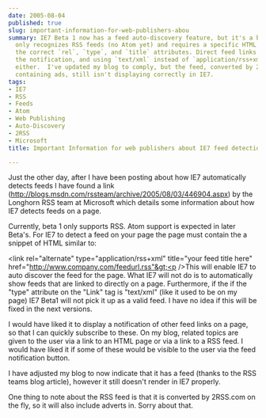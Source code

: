 ```yaml
---
date: 2005-08-04
published: true
slug: important-information-for-web-publishers-abou
summary: IE7 Beta 1 now has a feed auto-discovery feature, but it's a bit picky. It
  only recognizes RSS feeds (no Atom yet) and requires a specific HTML snippet with
  the correct `rel`, `type`, and `title` attributes. Direct feed links won't trigger
  the notification, and using `text/xml` instead of `application/rss+xml` won't work
  either.  I've updated my blog to comply, but the feed, converted by 2RSS.com and
  containing ads, still isn't displaying correctly in IE7.
tags:
- IE7
- RSS
- Feeds
- Atom
- Web Publishing
- Auto-Discovery
- 2RSS
- Microsoft
title: Important Information for web publishers about IE7 feed detection

---
```

Just the other day, after I have been posting about how IE7 automatically detects feeds I have found a link (<a href="http://blogs.msdn.com/rssteam/archive/2005/08/03/446904.aspx">http://blogs.msdn.com/rssteam/archive/2005/08/03/446904.aspx</a>) by the Longhorn RSS team at Microsoft which details some information about how IE7 detects feeds on a page.<p />Currently, beta 1 only supports RSS.  Atom support is expected in later Beta's.  For IE7 to detect a feed on your page the page must contain the a snippet of HTML similar to:<p />&lt;link rel="alternate" type="application/rss+xml" title="your feed title here" href="http://www.company.com/feedurl.rss"&gt;<p />This will enable IE7 to auto discover the feed for the page.  What IE7 will not do is to automatically show feeds that are linked to directly on a page.  Furthermore, if the if the "type" attribute on the "Link" tag is "text/xml" (like it used to be on my page) IE7 Beta1 will not pick it up as a valid feed.  I have no idea if this will be fixed in the next versions.<p />I would have liked it to display a notification of other feed links on a page, so that I can quickly subscribe to these.  On my blog, related topics are given to the user via a link to an HTML page or via a link to a RSS feed.  I would have liked it if some of these would be visible to the user via the feed notification button.<p />I have adjusted my blog to now indicate that it has a feed (thanks to the RSS teams blog article), however it still doesn't render in IE7 properly.<p />One thing to note about the RSS feed is that it is converted by 2RSS.com on the fly, so it will also include adverts in.  Sorry about that.<p />

